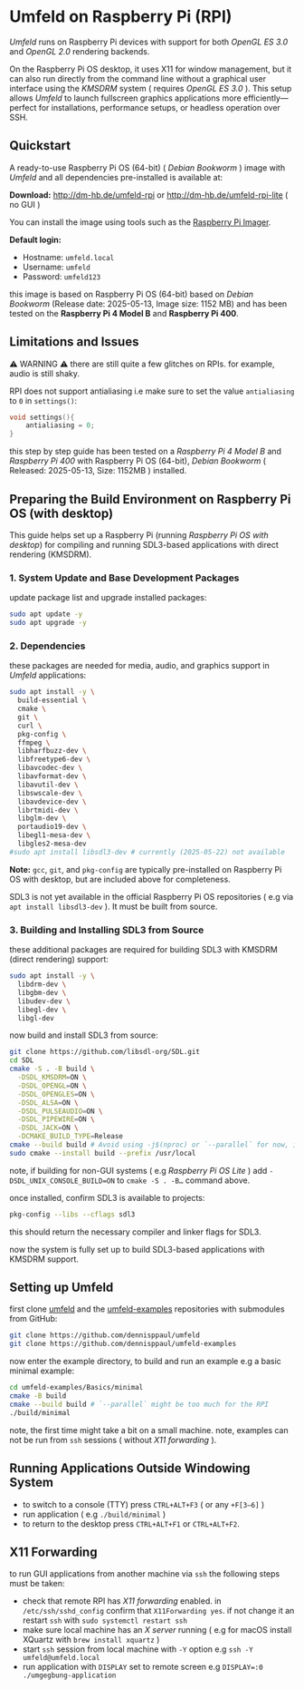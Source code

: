 # Umfeld on Raspberry Pi (RPI)

*Umfeld* runs on Raspberry Pi devices with support for both *OpenGL ES 3.0* and *OpenGL 2.0* rendering backends. 

On the Raspberry Pi OS desktop, it uses X11 for window management, but it can also run directly from the command line without a graphical user interface using the *KMSDRM* system ( requires *OpenGL ES 3.0* ). This setup allows *Umfeld* to launch fullscreen graphics applications more efficiently—perfect for installations, performance setups, or headless operation over SSH.

## Quickstart

A ready-to-use Raspberry Pi OS (64-bit) ( *Debian Bookworm* ) image with *Umfeld* and all dependencies pre-installed is available at:

**Download:** http://dm-hb.de/umfeld-rpi or http://dm-hb.de/umfeld-rpi-lite ( no GUI )

You can install the image using tools such as the [Raspberry Pi Imager](https://www.raspberrypi.com/software/).

**Default login:**

- Hostname: `umfeld.local`  
- Username: `umfeld`  
- Password: `umfeld123`

this image is based on Raspberry Pi OS (64-bit) based on *Debian Bookworm* (Release date: 2025-05-13, Image size: 1152 MB) and has been tested on the **Raspberry Pi 4 Model B** and **Raspberry Pi 400**.

## Limitations and Issues

⚠️ WARNING ⚠️ there are still quite a few glitches on RPIs. for example, audio is still shaky.

RPI does not support antialiasing i.e make sure to set the value `antialiasing` to `0` in `settings()`:

```cpp
void settings(){
    antialiasing = 0;
}
```

this step by step guide has been tested on a *Raspberry Pi 4 Model B* and *Raspberry Pi 400* with Raspberry Pi OS (64-bit), *Debian Bookworm* ( Released: 2025-05-13, Size: 1152MB ) installed.

## Preparing the Build Environment on Raspberry Pi OS (with desktop)

This guide helps set up a Raspberry Pi (running *Raspberry Pi OS with desktop*) for compiling and running SDL3-based applications with direct rendering (KMSDRM).

### 1. System Update and Base Development Packages

update package list and upgrade installed packages:

```sh
sudo apt update -y
sudo apt upgrade -y
```

### 2. Dependencies

these packages are needed for media, audio, and graphics support in *Umfeld* applications:

```sh
sudo apt install -y \
  build-essential \
  cmake \
  git \
  curl \
  pkg-config \
  ffmpeg \
  libharfbuzz-dev \
  libfreetype6-dev \
  libavcodec-dev \
  libavformat-dev \
  libavutil-dev \
  libswscale-dev \
  libavdevice-dev \
  librtmidi-dev \
  libglm-dev \
  portaudio19-dev \
  libegl1-mesa-dev \
  libgles2-mesa-dev
#sudo apt install libsdl3-dev # currently (2025-05-22) not available
```

**Note:** `gcc`, `git`, and `pkg-config` are typically pre-installed on Raspberry Pi OS with desktop, but are included above for completeness.

SDL3 is not yet available in the official Raspberry Pi OS repositories  ( e.g via `apt install libsdl3-dev` ). It must be built from source.

### 3. Building and Installing SDL3 from Source

these additional packages are required for building SDL3 with KMSDRM (direct rendering) support:

```sh
sudo apt install -y \
  libdrm-dev \
  libgbm-dev \
  libudev-dev \
  libegl-dev \
  libgl-dev
```

now build and install SDL3 from source:

```sh
git clone https://github.com/libsdl-org/SDL.git
cd SDL
cmake -S . -B build \
  -DSDL_KMSDRM=ON \
  -DSDL_OPENGL=ON \
  -DSDL_OPENGLES=ON \
  -DSDL_ALSA=ON \
  -DSDL_PULSEAUDIO=ON \
  -DSDL_PIPEWIRE=ON \
  -DSDL_JACK=ON \
  -DCMAKE_BUILD_TYPE=Release 
cmake --build build # Avoid using -j$(nproc) or `--parallel` for now, it may overwhelm the RPi
sudo cmake --install build --prefix /usr/local
```

note, if building for non-GUI systems ( e.g *Raspberry Pi OS Lite* ) add `-DSDL_UNIX_CONSOLE_BUILD=ON` to `cmake -S . -B…` command above.

once installed, confirm SDL3 is available to projects:

```sh
pkg-config --libs --cflags sdl3
```

this should return the necessary compiler and linker flags for SDL3.

now the system is fully set up to build SDL3-based applications with KMSDRM support.

## Setting up Umfeld

first clone [umfeld](https://github.com/dennisppaul/umfeld) and the [umfeld-examples](https://github.com/dennisppaul/umfeld-examples) repositories with submodules from GitHub:

```sh
git clone https://github.com/dennisppaul/umfeld
git clone https://github.com/dennisppaul/umfeld-examples
```

now enter the example directory, to build and run an example e.g a basic minimal example:

```sh
cd umfeld-examples/Basics/minimal
cmake -B build
cmake --build build # `--parallel` might be too much for the RPI
./build/minimal
```

note, the first time might take a bit on a small machine. note, examples can not be run from `ssh` sessions ( without *X11 forwarding* ).

## Running Applications Outside Windowing System

- to switch to a console (TTY) press `CTRL+ALT+F3` ( or any `+F[3–6]` )
- run application ( e.g `./build/minimal` )
- to return to the desktop press `CTRL+ALT+F1` or `CTRL+ALT+F2`.

## X11 Forwarding

to run GUI applications from another machine via `ssh` the following steps must be taken:

- check that remote RPI has *X11 forwarding* enabled. in `/etc/ssh/sshd_config` confirm that `X11Forwarding yes`. if not change it an restart `ssh` with `sudo systemctl restart ssh`
- make sure local machine has an *X server* running ( e.g for macOS install XQuartz with `brew install xquartz` )
- start `ssh` session from local machine with `-Y` option e.g `ssh -Y umfeld@umfeld.local`
- run application with `DISPLAY` set to remote screen e.g `DISPLAY=:0 ./umgegbung-application`
